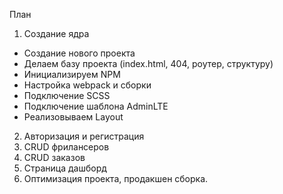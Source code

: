 План
1. Создание ядра
- Создание нового проекта
- Делаем базу проекта (index.html, 404, роутер, структуру)
- Инициализируем NPM
- Настройка webpack и сборки
- Подключение SCSS
- Подключение шаблона AdminLTE
- Реализовываем Layout
2. Авторизация и регистрация
3. CRUD фрилансеров
4. CRUD заказов
5. Страница дашборд
6. Оптимизация проекта, продакшен сборка.

